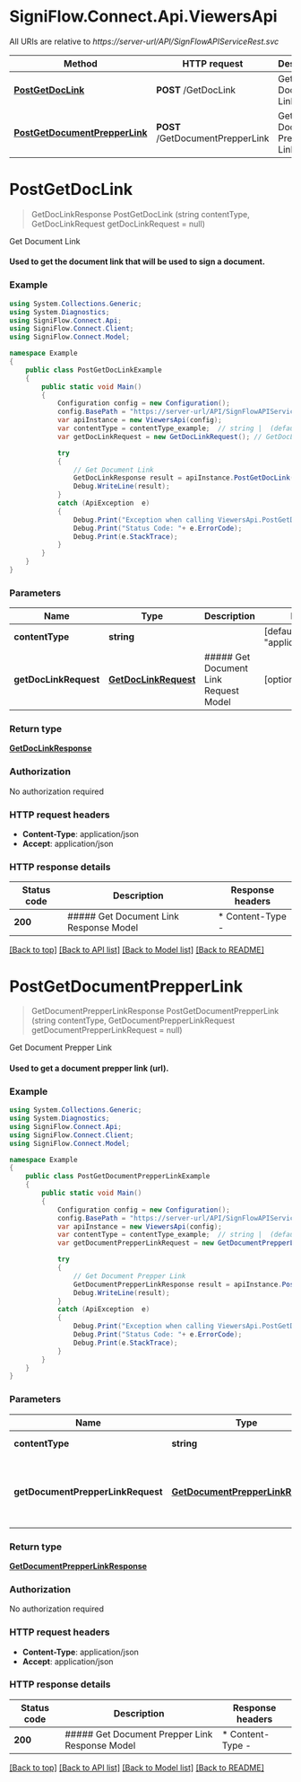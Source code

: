 # SigniFlow.Connect.Api.ViewersApi

All URIs are relative to *https://server-url/API/SignFlowAPIServiceRest.svc*

Method | HTTP request | Description
------------- | ------------- | -------------
[**PostGetDocLink**](ViewersApi.md#postgetdoclink) | **POST** /GetDocLink | Get Document Link
[**PostGetDocumentPrepperLink**](ViewersApi.md#postgetdocumentprepperlink) | **POST** /GetDocumentPrepperLink | Get Document Prepper Link


<a name="postgetdoclink"></a>
# **PostGetDocLink**
> GetDocLinkResponse PostGetDocLink (string contentType, GetDocLinkRequest getDocLinkRequest = null)

Get Document Link

#### Used to get the document link that will be used to sign a document.

### Example
```csharp
using System.Collections.Generic;
using System.Diagnostics;
using SigniFlow.Connect.Api;
using SigniFlow.Connect.Client;
using SigniFlow.Connect.Model;

namespace Example
{
    public class PostGetDocLinkExample
    {
        public static void Main()
        {
            Configuration config = new Configuration();
            config.BasePath = "https://server-url/API/SignFlowAPIServiceRest.svc";
            var apiInstance = new ViewersApi(config);
            var contentType = contentType_example;  // string |  (default to "application/json")
            var getDocLinkRequest = new GetDocLinkRequest(); // GetDocLinkRequest | ##### Get Document Link Request Model (optional) 

            try
            {
                // Get Document Link
                GetDocLinkResponse result = apiInstance.PostGetDocLink(contentType, getDocLinkRequest);
                Debug.WriteLine(result);
            }
            catch (ApiException  e)
            {
                Debug.Print("Exception when calling ViewersApi.PostGetDocLink: " + e.Message );
                Debug.Print("Status Code: "+ e.ErrorCode);
                Debug.Print(e.StackTrace);
            }
        }
    }
}
```

### Parameters

Name | Type | Description  | Notes
------------- | ------------- | ------------- | -------------
 **contentType** | **string**|  | [default to &quot;application/json&quot;]
 **getDocLinkRequest** | [**GetDocLinkRequest**](GetDocLinkRequest.md)| ##### Get Document Link Request Model | [optional] 

### Return type

[**GetDocLinkResponse**](GetDocLinkResponse.md)

### Authorization

No authorization required

### HTTP request headers

 - **Content-Type**: application/json
 - **Accept**: application/json


### HTTP response details
| Status code | Description | Response headers |
|-------------|-------------|------------------|
| **200** | ##### Get Document Link Response Model |  * Content-Type -  <br>  |

[[Back to top]](#) [[Back to API list]](../README.md#documentation-for-api-endpoints) [[Back to Model list]](../README.md#documentation-for-models) [[Back to README]](../README.md)

<a name="postgetdocumentprepperlink"></a>
# **PostGetDocumentPrepperLink**
> GetDocumentPrepperLinkResponse PostGetDocumentPrepperLink (string contentType, GetDocumentPrepperLinkRequest getDocumentPrepperLinkRequest = null)

Get Document Prepper Link

#### Used to get a document prepper link (url).

### Example
```csharp
using System.Collections.Generic;
using System.Diagnostics;
using SigniFlow.Connect.Api;
using SigniFlow.Connect.Client;
using SigniFlow.Connect.Model;

namespace Example
{
    public class PostGetDocumentPrepperLinkExample
    {
        public static void Main()
        {
            Configuration config = new Configuration();
            config.BasePath = "https://server-url/API/SignFlowAPIServiceRest.svc";
            var apiInstance = new ViewersApi(config);
            var contentType = contentType_example;  // string |  (default to "application/json")
            var getDocumentPrepperLinkRequest = new GetDocumentPrepperLinkRequest(); // GetDocumentPrepperLinkRequest | ##### Get Document Prepper Link Request Model (optional) 

            try
            {
                // Get Document Prepper Link
                GetDocumentPrepperLinkResponse result = apiInstance.PostGetDocumentPrepperLink(contentType, getDocumentPrepperLinkRequest);
                Debug.WriteLine(result);
            }
            catch (ApiException  e)
            {
                Debug.Print("Exception when calling ViewersApi.PostGetDocumentPrepperLink: " + e.Message );
                Debug.Print("Status Code: "+ e.ErrorCode);
                Debug.Print(e.StackTrace);
            }
        }
    }
}
```

### Parameters

Name | Type | Description  | Notes
------------- | ------------- | ------------- | -------------
 **contentType** | **string**|  | [default to &quot;application/json&quot;]
 **getDocumentPrepperLinkRequest** | [**GetDocumentPrepperLinkRequest**](GetDocumentPrepperLinkRequest.md)| ##### Get Document Prepper Link Request Model | [optional] 

### Return type

[**GetDocumentPrepperLinkResponse**](GetDocumentPrepperLinkResponse.md)

### Authorization

No authorization required

### HTTP request headers

 - **Content-Type**: application/json
 - **Accept**: application/json


### HTTP response details
| Status code | Description | Response headers |
|-------------|-------------|------------------|
| **200** | ##### Get Document Prepper Link Response Model |  * Content-Type -  <br>  |

[[Back to top]](#) [[Back to API list]](../README.md#documentation-for-api-endpoints) [[Back to Model list]](../README.md#documentation-for-models) [[Back to README]](../README.md)

